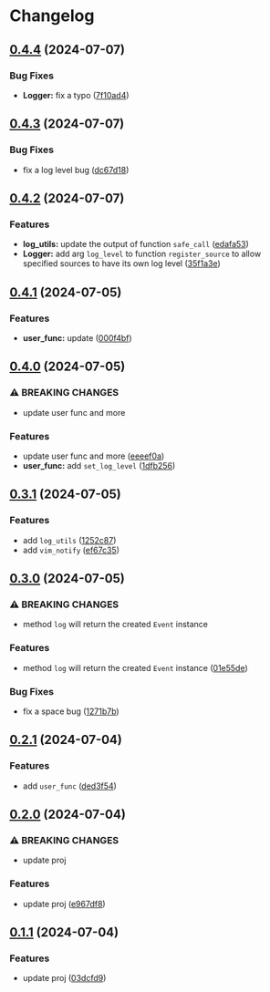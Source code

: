 # Changelog

## [0.4.4](https://github.com/jnpngshiii/logger.nvim/compare/v0.4.3...v0.4.4) (2024-07-07)


### Bug Fixes

* **Logger:** fix a typo ([7f10ad4](https://github.com/jnpngshiii/logger.nvim/commit/7f10ad413802fcda2dd5cb588a27b4411fdca183))

## [0.4.3](https://github.com/jnpngshiii/logger.nvim/compare/v0.4.2...v0.4.3) (2024-07-07)


### Bug Fixes

* fix a log level bug ([dc67d18](https://github.com/jnpngshiii/logger.nvim/commit/dc67d1838edb05a237f01c8ba5d1b422224acd89))

## [0.4.2](https://github.com/jnpngshiii/logger.nvim/compare/v0.4.1...v0.4.2) (2024-07-07)


### Features

* **log_utils:** update the output of function `safe_call` ([edafa53](https://github.com/jnpngshiii/logger.nvim/commit/edafa5312871851e5c1a444a23d159dc29333b99))
* **Logger:** add arg `log_level` to function `register_source` to allow specified sources to have its own log level ([35f1a3e](https://github.com/jnpngshiii/logger.nvim/commit/35f1a3ea520a23ea16e8614239fbcd8ecfd83bc7))

## [0.4.1](https://github.com/jnpngshiii/logger.nvim/compare/v0.4.0...v0.4.1) (2024-07-05)


### Features

* **user_func:** update ([000f4bf](https://github.com/jnpngshiii/logger.nvim/commit/000f4bf1cfa30c1b780cd68984ee63f126f4671c))

## [0.4.0](https://github.com/jnpngshiii/logger.nvim/compare/v0.3.1...v0.4.0) (2024-07-05)


### ⚠ BREAKING CHANGES

* update user func and more

### Features

* update user func and more ([eeeef0a](https://github.com/jnpngshiii/logger.nvim/commit/eeeef0a6d61f3bd1710e87b6b2ec145934ccf282))
* **user_func:** add `set_log_level` ([1dfb256](https://github.com/jnpngshiii/logger.nvim/commit/1dfb256a27cade6190eed7e223f302f1e786773e))

## [0.3.1](https://github.com/jnpngshiii/logger.nvim/compare/v0.3.0...v0.3.1) (2024-07-05)


### Features

* add `log_utils` ([1252c87](https://github.com/jnpngshiii/logger.nvim/commit/1252c87a737b4c2b1ebc5f01079e15f9004226bd))
* add `vim_notify` ([ef67c35](https://github.com/jnpngshiii/logger.nvim/commit/ef67c35eed5104015fd49c3eda9dd3e66fb5c854))

## [0.3.0](https://github.com/jnpngshiii/logger.nvim/compare/v0.2.1...v0.3.0) (2024-07-05)


### ⚠ BREAKING CHANGES

* method `log` will return the created `Event` instance

### Features

* method `log` will return the created `Event` instance ([01e55de](https://github.com/jnpngshiii/logger.nvim/commit/01e55dee1c982677a41cae0434949bc748db63d5))


### Bug Fixes

* fix a space bug ([1271b7b](https://github.com/jnpngshiii/logger.nvim/commit/1271b7b711995d8522a3cc89e3491d36b8f988d6))

## [0.2.1](https://github.com/jnpngshiii/logger.nvim/compare/v0.2.0...v0.2.1) (2024-07-04)


### Features

* add `user_func` ([ded3f54](https://github.com/jnpngshiii/logger.nvim/commit/ded3f547a41d43120ada6e27d9d7eb8ff566c00a))

## [0.2.0](https://github.com/jnpngshiii/logger.nvim/compare/v0.1.1...v0.2.0) (2024-07-04)


### ⚠ BREAKING CHANGES

* update proj

### Features

* update proj ([e967df8](https://github.com/jnpngshiii/logger.nvim/commit/e967df8e01e728561802417caa202688423b5997))

## [0.1.1](https://github.com/jnpngshiii/logger.nvim/compare/v0.1.0...v0.1.1) (2024-07-04)


### Features

* update proj ([03dcfd9](https://github.com/jnpngshiii/logger.nvim/commit/03dcfd99cba6a6a4b7e5006732a309b0bf934429))
